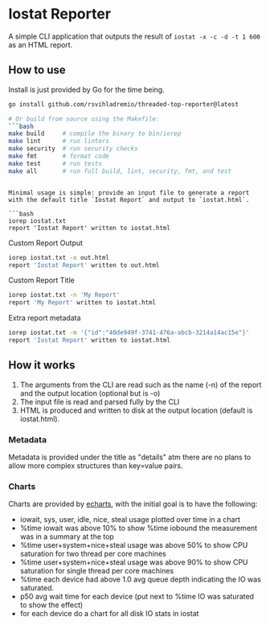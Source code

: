 # Iostat Reporter

A simple CLI application that outputs the result of `iostat -x -c -d -t 1 600` as an HTML report.


## How to use

Install is just provided by Go for the time being.

```bash
go install github.com/rsvihladremio/threaded-top-reporter@latest

# Or build from source using the Makefile:
```bash
make build     # compile the binary to bin/iorep
make lint      # run linters
make security  # run security checks
make fmt       # format code
make test      # run tests
make all       # run full build, lint, security, fmt, and test
```
```

Minimal usage is simple: provide an input file to generate a report with the default title `Iostat Report` and output to `iostat.html`.

```bash
iorep iostat.txt
report 'Iostat Report' written to iostat.html
```

Custom Report Output

```bash
iorep iostat.txt -o out.html
report 'Iostat Report' written to out.html
```

Custom Report Title

```bash
iorep iostat.txt -n 'My Report'
report 'My Report' written to iostat.html
```

Extra report metadata

```bash
iorep iostat.txt -m '{"id":"40de949f-3741-476a-abcb-3214a14ac15e"}'
report 'Iostat Report' written to iostat.html
```

## How it works

1. The arguments from the CLI are read such as the name (-n) of the report and the output location (optional but is -o)
2. The input file is read and parsed fully by the CLI
3. HTML is produced and written to disk at the output location (default is iostat.html).


### Metadata

Metadata is provided under the title as "details" atm there are no plans to allow more complex structures than key=value pairs.

### Charts

Charts are provided by [echarts](https://echarts.apache.org/), with the initial goal is to have the following:

* iowait, sys, user, idle, nice, steal usage plotted over time in a chart
* %time iowait was above 10% to show %time iobound the measurement was in a summary at the top
* %time user+system+nice+steal usage was above 50% to show CPU saturation for two thread per core machines
* %time user+system+nice+steal usage was above 90% to show CPU saturation for single thread per core machines
* %time each device had above 1.0 avg queue depth indicating the IO was saturated.
* p50 avg wait time for each device (put next to %time IO was saturated to show the effect)
* for each device do a chart for all disk IO stats in iostat
